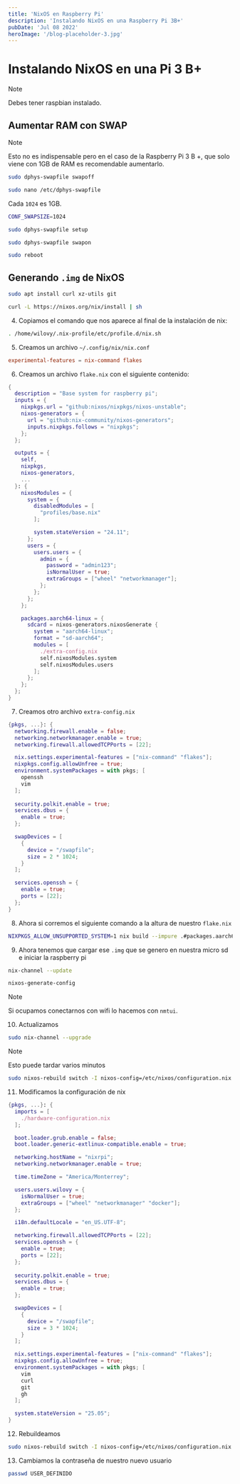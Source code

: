 ```yaml
---
title: 'NixOS en Raspberry Pi'
description: 'Instalando NixOS en una Raspberry Pi 3B+'
pubDate: 'Jul 08 2022'
heroImage: '/blog-placeholder-3.jpg'
---
```


# Instalando NixOS en una Pi 3 B+

> [!NOTE]
> Debes tener raspbian instalado.

## Aumentar RAM con SWAP

> [!NOTE]
> Esto no es indispensable pero en el caso de la Raspberry Pi 3 B +, que solo viene con 1GB de RAM es recomendable aumentarlo.

```bash
sudo dphys-swapfile swapoff
```

```bash
sudo nano /etc/dphys-swapfile
```

Cada `1024` es 1GB.

```bash
CONF_SWAPSIZE=1024
```

```bash
sudo dphys-swapfile setup
```

```bash
sudo dphys-swapfile swapon
```

```bash
sudo reboot
```

## Generando `.img` de NixOS

```bash
sudo apt install curl xz-utils git
```

```bash
curl -L https://nixos.org/nix/install | sh
```

4. Copiamos el comando que nos aparece al final de la instalación de nix:

```bash
. /home/wilovy/.nix-profile/etc/profile.d/nix.sh
```

5. Creamos un archivo `~/.config/nix/nix.conf`

```conf
experimental-features = nix-command flakes
```

6. Creamos un archivo `flake.nix` con el siguiente contenido:

```nix
{
  description = "Base system for raspberry pi";
  inputs = {
    nixpkgs.url = "github:nixos/nixpkgs/nixos-unstable";
    nixos-generators = {
      url = "github:nix-community/nixos-generators";
      inputs.nixpkgs.follows = "nixpkgs";
    };
  };

  outputs = {
    self,
    nixpkgs,
    nixos-generators,
    ...
  }: {
    nixosModules = {
      system = {
        disabledModules = [
          "profiles/base.nix"
        ];

        system.stateVersion = "24.11";
      };
      users = {
        users.users = {
          admin = {
            password = "admin123";
            isNormalUser = true;
            extraGroups = ["wheel" "networkmanager"];
          };
        };
      };
    };

    packages.aarch64-linux = {
      sdcard = nixos-generators.nixosGenerate {
        system = "aarch64-linux";
        format = "sd-aarch64";
        modules = [
          ./extra-config.nix
          self.nixosModules.system
          self.nixosModules.users
        ];
      };
    };
  };
}
```

7. Creamos otro archivo `extra-config.nix`

```nix
{pkgs, ...}: {
  networking.firewall.enable = false;
  networking.networkmanager.enable = true;
  networking.firewall.allowedTCPPorts = [22];

  nix.settings.experimental-features = ["nix-command" "flakes"];
  nixpkgs.config.allowUnfree = true;
  environment.systemPackages = with pkgs; [
    openssh
    vim
  ];
  
  security.polkit.enable = true;
  services.dbus = {
    enable = true;
  };

  swapDevices = [
    {
      device = "/swapfile";
      size = 2 * 1024;
    }
  ];

  services.openssh = {
    enable = true;
    ports = [22];
  };
}
```

8. Ahora si corremos el siguiente comando a la altura de nuestro `flake.nix`

```bash
NIXPKGS_ALLOW_UNSUPPORTED_SYSTEM=1 nix build --impure .#packages.aarch64-linux.sdcard
```

9. Ahora tenemos que cargar ese `.img` que se genero en nuestra micro sd e iniciar la raspberry pi

```bash
nix-channel --update
```

```bash
nixos-generate-config
```

> [!NOTE]
> Si ocupamos conectarnos con wifi lo hacemos con `nmtui`.

10. Actualizamos

```bash
sudo nix-channel --upgrade
```

> [!NOTE]
> Esto puede tardar varios minutos

```bash
sudo nixos-rebuild switch -I nixos-config=/etc/nixos/configuration.nix
```

11. Modificamos la configuración de nix

```nix
{pkgs, ...}: {
  imports = [
    ./hardware-configuration.nix
  ];

  boot.loader.grub.enable = false;
  boot.loader.generic-extlinux-compatible.enable = true;

  networking.hostName = "nixrpi";
  networking.networkmanager.enable = true;

  time.timeZone = "America/Monterrey";

  users.users.wilovy = {
    isNormalUser = true;
    extraGroups = ["wheel" "networkmanager" "docker"];
  };

  i18n.defaultLocale = "en_US.UTF-8";

  networking.firewall.allowedTCPPorts = [22];
  services.openssh = {
    enable = true;
    ports = [22];
  };
  
  security.polkit.enable = true;
  services.dbus = {
    enable = true;
  };

  swapDevices = [
    {
      device = "/swapfile";
      size = 3 * 1024;
    }
  ];

  nix.settings.experimental-features = ["nix-command" "flakes"];
  nixpkgs.config.allowUnfree = true;
  environment.systemPackages = with pkgs; [
    vim
    curl
    git
    gh
  ];

  system.stateVersion = "25.05";
}
```

12. Rebuildeamos

```bash
sudo nixos-rebuild switch -I nixos-config=/etc/nixos/configuration.nix
```

13. Cambiamos la contraseña de nuestro nuevo usuario

```bash
passwd USER_DEFINIDO
```

